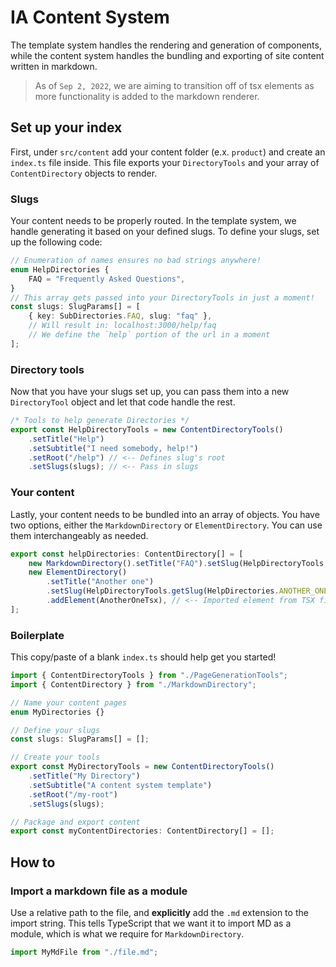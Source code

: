 # IA Content System

The template system handles the rendering and generation of components, while the content
system handles the bundling and exporting of site content written in markdown.

> As of `Sep 2, 2022`, we are aiming to transition off of tsx elements as more functionality
> is added to the markdown renderer.

## Set up your index

First, under `src/content` add your content folder (e.x. `product`) and create an `index.ts`
file inside. This file exports your `DirectoryTools` and your array of `ContentDirectory`
objects to render.

### Slugs

Your content needs to be properly routed. In the template system, we handle generating it based
on your defined slugs. To define your slugs, set up the following code:

```typescript
// Enumeration of names ensures no bad strings anywhere!
enum HelpDirectories {
    FAQ = "Frequently Asked Questions",
}
// This array gets passed into your DirectoryTools in just a moment!
const slugs: SlugParams[] = [
    { key: SubDirectories.FAQ, slug: "faq" },
    // Will result in: localhost:3000/help/faq
    // We define the `help` portion of the url in a moment
];
```

### Directory tools

Now that you have your slugs set up, you can pass them into a new `DirectoryTool` object and
let that code handle the rest.

```typescript
/* Tools to help generate Directories */
export const HelpDirectoryTools = new ContentDirectoryTools()
    .setTitle("Help")
    .setSubtitle("I need somebody, help!")
    .setRoot("/help") // <-- Defines slug's root
    .setSlugs(slugs); // <-- Pass in slugs
```

### Your content

Lastly, your content needs to be bundled into an array of objects. You have two options, either
the `MarkdownDirectory` or `ElementDirectory`. You can use them interchangeably as needed.

```typescript jsx
export const helpDirectories: ContentDirectory[] = [
    new MarkdownDirectory().setTitle("FAQ").setSlug(HelpDirectoryTools.getSlug(HelpDirectories.FAQ)).addFile(FaqMd), // <-- Imported MD file
    new ElementDirectory()
        .setTitle("Another one")
        .setSlug(HelpDirectoryTools.getSlug(HelpDirectories.ANOTHER_ONE))
        .addElement(AnotherOneTsx), // <-- Imported element from TSX file
];
```

### Boilerplate

This copy/paste of a blank `index.ts` should help get you started!

```typescript
import { ContentDirectoryTools } from "./PageGenerationTools";
import { ContentDirectory } from "./MarkdownDirectory";

// Name your content pages
enum MyDirectories {}

// Define your slugs
const slugs: SlugParams[] = [];

// Create your tools
export const MyDirectoryTools = new ContentDirectoryTools()
    .setTitle("My Directory")
    .setSubtitle("A content system template")
    .setRoot("/my-root")
    .setSlugs(slugs);

// Package and export content
export const myContentDirectories: ContentDirectory[] = [];
```

## How to

### Import a markdown file as a module

Use a relative path to the file, and **explicitly** add the `.md` extension to the import string.
This tells TypeScript that we want it to import MD as a module, which is what we require for `MarkdownDirectory`.

```typescript
import MyMdFile from "./file.md";
```
